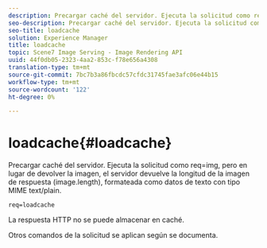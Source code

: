 ```yaml
---
description: Precargar caché del servidor. Ejecuta la solicitud como req=img, pero en lugar de devolver la imagen, el servidor devuelve la longitud de la imagen de respuesta (image.length), formateada como datos de texto con tipo MIME text/plain.
seo-description: Precargar caché del servidor. Ejecuta la solicitud como req=img, pero en lugar de devolver la imagen, el servidor devuelve la longitud de la imagen de respuesta (image.length), formateada como datos de texto con tipo MIME text/plain.
seo-title: loadcache
solution: Experience Manager
title: loadcache
topic: Scene7 Image Serving - Image Rendering API
uuid: 44f0db05-2323-4aa2-853c-f78e656a4308
translation-type: tm+mt
source-git-commit: 7bc7b3a86fbcdc57cfdc31745fae3afc06e44b15
workflow-type: tm+mt
source-wordcount: '122'
ht-degree: 0%

---
```



# loadcache{#loadcache}

Precargar caché del servidor. Ejecuta la solicitud como req=img, pero en lugar de devolver la imagen, el servidor devuelve la longitud de la imagen de respuesta (image.length), formateada como datos de texto con tipo MIME text/plain.

`req=loadcache`

La respuesta HTTP no se puede almacenar en caché.

Otros comandos de la solicitud se aplican según se documenta.
